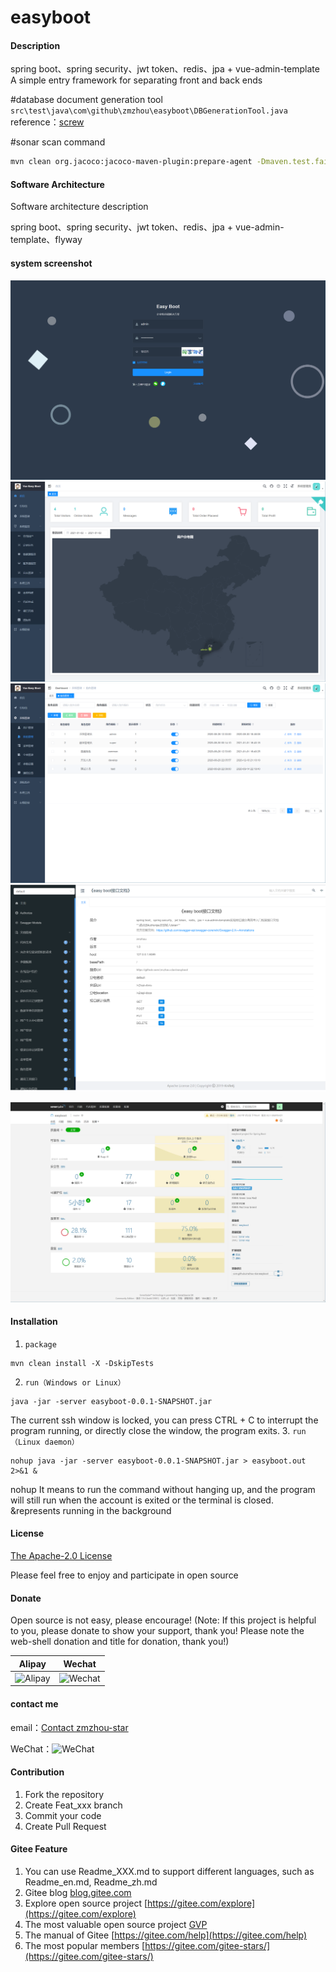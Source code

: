 # easyboot

#### Description
spring boot、spring security、jwt token、redis、jpa + vue-admin-template A simple entry framework for separating front and back ends

#database document generation tool
`src\test\java\com\github\zmzhou\easyboot\DBGenerationTool.java`    
reference：[screw](https://gitee.com/leshalv/screw/tree/master/)

#sonar scan command
```bash
mvn clean org.jacoco:jacoco-maven-plugin:prepare-agent -Dmaven.test.failure.ignore=true install sonar:sonar -X
```
#### Software Architecture
Software architecture description

spring boot、spring security、jwt token、redis、jpa + vue-admin-template、flyway
#### system screenshot

![login page](docs/login.png)
![dashboard](docs/dashboard.png)
![role management](docs/role.png)
![swagger+knife4j Interface Documentation](docs/doc.png)

![sonar scan report](docs/sonar.png)

#### Installation
1. `package`
```
mvn clean install -X -DskipTests
```
2. `run（Windows or Linux）`
```
java -jar -server easyboot-0.0.1-SNAPSHOT.jar
```
The current ssh window is locked, you can press CTRL + C to interrupt the program running, or directly close the window, the program exits.
3. `run（Linux daemon）`
```
nohup java -jar -server easyboot-0.0.1-SNAPSHOT.jar > easyboot.out 2>&1 &
```
nohup It means to run the command without hanging up, and the program will still run when the account is exited or the terminal is closed.
&represents running in the background


#### License
[The Apache-2.0 License](http://www.apache.org/licenses/LICENSE-2.0)

Please feel free to enjoy and participate in open source

#### Donate
Open source is not easy, please encourage! (Note: If this project is helpful to you, please donate to show your support, thank you! Please note the web-shell donation and title for donation, thank you!)

| Alipay  | Wechat  |
| :------------: | :------------: |
| ![Alipay](https://gitee.com/zmzhou-star/learnotes/raw/master/docs/alipay.png) | ![Wechat](https://gitee.com/zmzhou-star/learnotes/raw/master/docs/wechatpay.png) |

#### contact me
email：<a href="mailto:zmzhou-star@foxmail.com">Contact zmzhou-star</a>

WeChat：![WeChat](https://gitee.com/zmzhou-star/learnotes/raw/master/docs/wechat-zmzhou-star.png)

#### Contribution

1.  Fork the repository
2.  Create Feat_xxx branch
3.  Commit your code
4.  Create Pull Request


#### Gitee Feature

1.  You can use Readme\_XXX.md to support different languages, such as Readme\_en.md, Readme\_zh.md
2.  Gitee blog [blog.gitee.com](https://blog.gitee.com)
3.  Explore open source project [https://gitee.com/explore](https://gitee.com/explore)
4.  The most valuable open source project [GVP](https://gitee.com/gvp)
5.  The manual of Gitee [https://gitee.com/help](https://gitee.com/help)
6.  The most popular members  [https://gitee.com/gitee-stars/](https://gitee.com/gitee-stars/)
